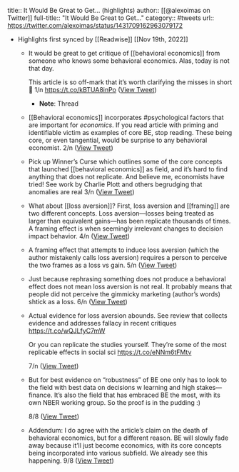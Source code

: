 title:: It Would Be Great to Get... (highlights)
author:: [[@alexoimas on Twitter]]
full-title:: "It Would Be Great to Get..."
category:: #tweets
url:: https://twitter.com/alexoimas/status/1431709162963079172

- Highlights first synced by [[Readwise]] [[Nov 19th, 2022]]
	- It would be great to get critique of [[behavioral economics]] from someone who knows some behavioral economics. Alas, today is not that day. 
	  
	  This article is so off-mark that it’s worth clarifying the misses in short 🧵 1/n
	   https://t.co/kBTUA8inPo ([View Tweet](https://twitter.com/alexoimas/status/1431709162963079172))
		- **Note**: Thread
	- [[Behavioral economics]] incorporates #psychological factors that are important for *economics*. If you read article with priming and identifiable victim as examples of core BE, stop reading. These being core, or even tangential, would be surprise to any behavioral economist. 2/n ([View Tweet](https://twitter.com/alexoimas/status/1431709163898474498))
	- Pick up Winner’s Curse which outlines some of the core concepts that launched [[behavioral economics]] as field, and it’s hard to find anything that does not replicate. And believe me, economists have tried! See work by Charlie Plott and others begrudging that anomalies are real 3/n ([View Tweet](https://twitter.com/alexoimas/status/1431709164712116224))
	- What about [[loss aversion]]? First, loss aversion and [[framing]] are two different concepts. Loss aversion—losses being treated as larger than equivalent gains—has been replicate thousands of times. A framing effect is when seemingly irrelevant changes to decision impact behavior. 4/n ([View Tweet](https://twitter.com/alexoimas/status/1431709165957828616))
	- A framing effect that attempts to induce loss aversion (which the author mistakenly calls loss aversion) requires a person to perceive the two frames as a loss vs gain. 5/n ([View Tweet](https://twitter.com/alexoimas/status/1431709166876377095))
	- Just because rephrasing something does not produce a behavioral effect does not mean loss aversion is not real. It probably means that people did not perceive the gimmicky marketing (author’s words) shtick as a loss. 6/n ([View Tweet](https://twitter.com/alexoimas/status/1431709167673282561))
	- Actual evidence for loss aversion abounds. See review that collects evidence and addresses fallacy in recent critiques https://t.co/wQJLfyC7mW
	  
	  Or you can replicate the studies yourself. They’re some of the most replicable effects in social sci https://t.co/eNNm6tFMtv 
	  
	  7/n ([View Tweet](https://twitter.com/alexoimas/status/1431709168520638464))
	- But for best evidence on “robustness” of BE one only has to look to the field with best data on decisions w learning and high stakes—finance. It’s also the field that has embraced BE the most, with its own NBER working group. So the proof is in the pudding :)
	  
	  8/8 ([View Tweet](https://twitter.com/alexoimas/status/1431709169653096453))
	- Addendum: I do agree with the article’s claim on the death of behavioral economics, but for a different reason. BE will slowly fade away because it’ll just become economics, with its core concepts being incorporated into various subfield. We already see this happening. 9/8 ([View Tweet](https://twitter.com/alexoimas/status/1431709684604538886))
